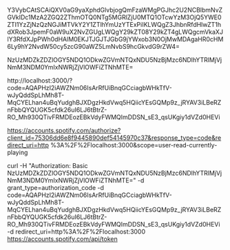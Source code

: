 Y3VybCAtSCAiQXV0aG9yaXphdGlvbjogQmFzaWMgPGJhc2U2NCBlbmNvZGVkIDc1MzA2ZGQ2ZThmOTQ0NTg5MGRlZjU0MTQ1OTcwYzM3OjQ5YWE0ZTI1YzZjNzQzNGJiMTVkY2Y1ZTlhYmUzYTExPiIKLWQgZ3JhbnRfdHlwZT1hdXRob3JpemF0aW9uX2NvZGUgLWQgY29kZT08Y29kZT4gLWQgcmVkaXJlY3RfdXJpPWh0dHAlM0EKJTJGJTJGbG9jYWxob3N0OjMwMDAgaHR0cHM6Ly9hY2NvdW50cy5zcG90aWZ5LmNvbS9hcGkvdG9rZW4=

NzUzMDZkZDZlOGY5NDQ1ODkwZGVmNTQxNDU5NzBjMzc6NDlhYTRlMjVjNmM3NDM0YmIxNWRjZjVlOWFiZTNhMTE=

http://localhost:3000/?code=AQAPHzI2iAWZNm06IsArRfUiBnqGCciagbWHkTfV-wJyQddSpLhMh8T-MqCYELhan4uBqYudghBJXDgzHkdVwq5HQiicYEsGQMp9z_jRYAV3iLBeRZnFbbQYQUGK5cfdk26uI6LJ6tBtrZ-RO_Mh930QTivFRMDEozEBkVdyFWMQImDDSN_sE3_qsUKgiy1dVZd0HEVi

https://accounts.spotify.com/authorize?client_id=75306dd6e8f9445890def54145970c37&response_type=code&redirect_uri=http
%3A%2F%2Flocalhost:3000&scope=user-read-currently-playing

curl -H "Authorization: Basic NzUzMDZkZDZlOGY5NDQ1ODkwZGVmNTQxNDU5NzBjMzc6NDlhYTRlMjVjNmM3NDM0YmIxNWRjZjVlOWFiZTNhMTE=" -d grant_type=authorization_code -d code=AQAPHzI2iAWZNm06IsArRfUiBnqGCciagbWHkTfV-wJyQddSpLhMh8T-MqCYELhan4uBqYudghBJXDgzHkdVwq5HQiicYEsGQMp9z_jRYAV3iLBeRZnFbbQYQUGK5cfdk26uI6LJ6tBtrZ-RO_Mh930QTivFRMDEozEBkVdyFWMQImDDSN_sE3_qsUKgiy1dVZd0HEVi -d redirect_uri=http%3A%2F%2Flocalhost:3000 https://accounts.spotify.com/api/token

